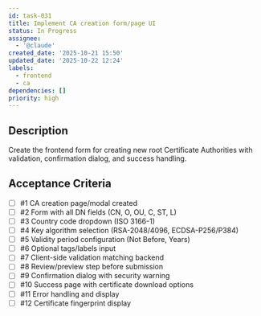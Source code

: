 ```yaml
---
id: task-031
title: Implement CA creation form/page UI
status: In Progress
assignee:
  - '@claude'
created_date: '2025-10-21 15:50'
updated_date: '2025-10-22 12:24'
labels:
  - frontend
  - ca
dependencies: []
priority: high
---
```


## Description

<!-- SECTION:DESCRIPTION:BEGIN -->
Create the frontend form for creating new root Certificate Authorities with validation, confirmation dialog, and success handling.
<!-- SECTION:DESCRIPTION:END -->

## Acceptance Criteria
<!-- AC:BEGIN -->
- [ ] #1 CA creation page/modal created
- [ ] #2 Form with all DN fields (CN, O, OU, C, ST, L)
- [ ] #3 Country code dropdown (ISO 3166-1)
- [ ] #4 Key algorithm selection (RSA-2048/4096, ECDSA-P256/P384)
- [ ] #5 Validity period configuration (Not Before, Years)
- [ ] #6 Optional tags/labels input
- [ ] #7 Client-side validation matching backend
- [ ] #8 Review/preview step before submission
- [ ] #9 Confirmation dialog with security warning
- [ ] #10 Success page with certificate download options
- [ ] #11 Error handling and display
- [ ] #12 Certificate fingerprint display
<!-- AC:END -->

